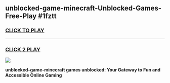 
## unblocked-game-minecraft-Unblocked-Games-Free-Play #1fztt
<h3>
<a href="https://us.freeplayer.one?title=unblocked-game-minecraft&ref=9M">CLICK TO PLAY</a></h3>
<hr>

<h3>
<a href="https://us.freeplayer.one?title=unblocked-game-minecraft&ref=9M">CLICK 2 PLAY</a>
  
</h3>

<a href="https://us.freeplayer.one?title=unblocked-game-minecraft&ref=9M"><img src="https://clearcache.store/games.png"></a>


**unblocked-game-minecraft games unblocked: Your Gateway to Fun and Accessible Online Gaming**
